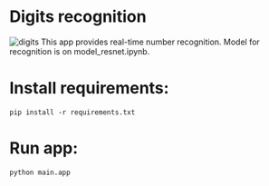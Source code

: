 # Digits recognition
![digits](https://user-images.githubusercontent.com/91635949/210154309-3815db72-542d-4d96-a836-dc30bc90d6d9.gif)
This app provides real-time number recognition. Model for recognition is on model_resnet.ipynb.
# Install requirements:
```
pip install -r requirements.txt
```
# Run app:
```
python main.app
```
